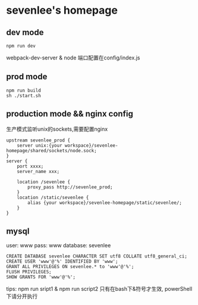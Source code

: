 # sevenlee's homepage

## dev mode
```
npm run dev
```
webpack-dev-server & node 端口配置在config/index.js

## prod mode
```
npm run build
sh ./start.sh
```

## production mode && nginx config
生产模式监听unix的sockets,需要配置nginx
```
upstream sevenlee_prod {
    server unix:{your workspace}/sevenlee-homepage/shared/sockets/node.sock;
}
server {
    port xxxx;
    server_name xxx;

    location /sevenlee {
        proxy_pass http://sevenlee_prod;
    }
    location /static/sevenlee {
        alias {your workspace}/sevenlee-homepage/static/sevenlee/;
    }
}
```

## mysql
user: www
pass: www
database: sevenlee
```
CREATE DATABASE sevenlee CHARACTER SET utf8 COLLATE utf8_general_ci;
CREATE USER 'www'@'%' IDENTIFIED BY 'www';
GRANT ALL PRIVILEGES ON sevenlee.* to 'www'@'%';
FLUSH PRIVILEGES;
SHOW GRANTS FOR 'www'@'%';
```

tips: npm run sript1 & npm run script2 只有在bash下&符号才生效, powerShell 下请分开执行